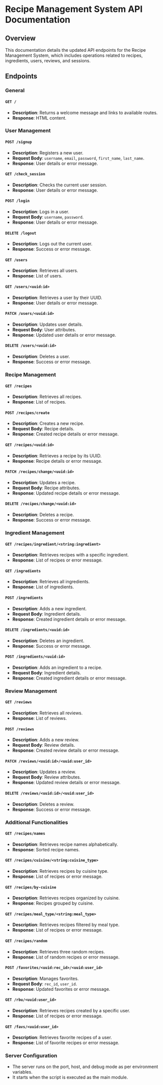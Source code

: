 # Recipe Management System API Documentation

## Overview
This documentation details the updated API endpoints for the Recipe Management System, which includes operations related to recipes, ingredients, users, reviews, and sessions.

## Endpoints

### General

#### `GET /`
- **Description**: Returns a welcome message and links to available routes.
- **Response**: HTML content.

### User Management

#### `POST /signup`
- **Description**: Registers a new user.
- **Request Body**: `username`, `email`, `password`, `first_name`, `last_name`.
- **Response**: User details or error message.

#### `GET /check_session`
- **Description**: Checks the current user session.
- **Response**: User details or error message.

#### `POST /login`
- **Description**: Logs in a user.
- **Request Body**: `username`, `password`.
- **Response**: User details or error message.

#### `DELETE /logout`
- **Description**: Logs out the current user.
- **Response**: Success or error message.

#### `GET /users`
- **Description**: Retrieves all users.
- **Response**: List of users.

#### `GET /users/<uuid:id>`
- **Description**: Retrieves a user by their UUID.
- **Response**: User details or error message.

#### `PATCH /users/<uuid:id>`
- **Description**: Updates user details.
- **Request Body**: User attributes.
- **Response**: Updated user details or error message.

#### `DELETE /users/<uuid:id>`
- **Description**: Deletes a user.
- **Response**: Success or error message.

### Recipe Management

#### `GET /recipes`
- **Description**: Retrieves all recipes.
- **Response**: List of recipes.

#### `POST /recipes/create`
- **Description**: Creates a new recipe.
- **Request Body**: Recipe details.
- **Response**: Created recipe details or error message.

#### `GET /recipes/<uuid:id>`
- **Description**: Retrieves a recipe by its UUID.
- **Response**: Recipe details or error message.

#### `PATCH /recipes/change/<uuid:id>`
- **Description**: Updates a recipe.
- **Request Body**: Recipe attributes.
- **Response**: Updated recipe details or error message.

#### `DELETE /recipes/change/<uuid:id>`
- **Description**: Deletes a recipe.
- **Response**: Success or error message.

### Ingredient Management

#### `GET /recipes/ingredient/<string:ingredient>`
- **Description**: Retrieves recipes with a specific ingredient.
- **Response**: List of recipes or error message.

#### `GET /ingredients`
- **Description**: Retrieves all ingredients.
- **Response**: List of ingredients.

#### `POST /ingredients`
- **Description**: Adds a new ingredient.
- **Request Body**: Ingredient details.
- **Response**: Created ingredient details or error message.

#### `DELETE /ingredients/<uuid:id>`
- **Description**: Deletes an ingredient.
- **Response**: Success or error message.

#### `POST /ingredients/<uuid:id>`
- **Description**: Adds an ingredient to a recipe.
- **Request Body**: Ingredient details.
- **Response**: Created ingredient details or error message.

### Review Management

#### `GET /reviews`
- **Description**: Retrieves all reviews.
- **Response**: List of reviews.

#### `POST /reviews`
- **Description**: Adds a new review.
- **Request Body**: Review details.
- **Response**: Created review details or error message.

#### `PATCH /reviews/<uuid:id>/<uuid:user_id>`
- **Description**: Updates a review.
- **Request Body**: Review attributes.
- **Response**: Updated review details or error message.

#### `DELETE /reviews/<uuid:id>/<uuid:user_id>`
- **Description**: Deletes a review.
- **Response**: Success or error message.

### Additional Functionalities

#### `GET /recipes/names`
- **Description**: Retrieves recipe names alphabetically.
- **Response**: Sorted recipe names.

#### `GET /recipes/cuisine/<string:cuisine_type>`
- **Description**: Retrieves recipes by cuisine type.
- **Response**: List of recipes or error message.

#### `GET /recipes/by-cuisine`
- **Description**: Retrieves recipes organized by cuisine.
- **Response**: Recipes grouped by cuisine.

#### `GET /recipes/meal_type/<string:meal_type>`
- **Description**: Retrieves recipes filtered by meal type.
- **Response**: List of recipes or error message.

#### `GET /recipes/random`
- **Description**: Retrieves three random recipes.
- **Response**: List of random recipes or error message.

#### `POST /favorites/<uuid:rec_id>/<uuid:user_id>`
- **Description**: Manages favorites.
- **Request Body**: `rec_id`, `user_id`.
- **Response**: Updated favorites or error message.

#### `GET /rbu/<uuid:user_id>`
- **Description**: Retrieves recipes created by a specific user.
- **Response**: List of recipes or error message.

#### `GET /favs/<uuid:user_id>`
- **Description**: Retrieves favorite recipes of a user.
- **Response**: List of favorite recipes or error message.

### Server Configuration
- The server runs on the port, host, and debug mode as per environment variables.
- It starts when the script is executed as the main module.
